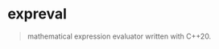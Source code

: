 <!--
![[expreval-functionality website]]
-->

# expreval

> mathematical expression evaluator written with C++20.
